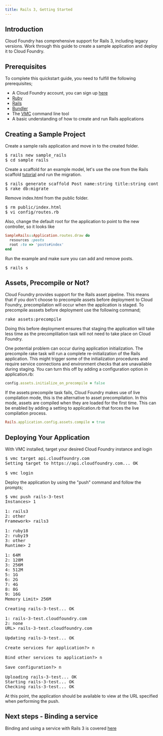 ```yaml
---
title: Rails 3, Getting Started
---
```


## <a id='intro'></a>Introduction ##

Cloud Foundry has comprehensive support for Rails 3, including legacy versions. Work through this guide to create a sample application and deploy it to Cloud Foundry.

## <a id='prerequisites'></a>Prerequisites ##

To complete this quickstart guide, you need to fulfill the following prerequisites;

* A Cloud Foundry account, you can sign up [here](https://my.cloudfoundry.com/signup)
* [Ruby](http://www.ruby-lang.org/en/)
* [Rails](http://rubyonrails.org/)
* [Bundler](http://gembundler.com/)
* The [VMC](../../managing-apps/) command line tool 
* A basic understanding of how to create and run Rails applications

## <a id='sample-project'></a>Creating a Sample Project ##

Create a sample rails application and move in to the created folder.

<pre class="terminal">
$ rails new sample_rails
$ cd sample_rails
</pre>

Create a scaffold for an example model, let's use the one from the Rails scaffold [tutorial](http://guides.rubyonrails.org/getting_started.html#getting-up-and-running-quickly-with-scaffolding) and run the migration.

<pre class="terminal">
$ rails generate scaffold Post name:string title:string content:text
$ rake db:migrate
</pre>

Remove index.html from the public folder.

<pre class="terminal">
$ rm public/index.html
$ vi config/routes.rb
</pre>

Also, change the default root for the application to point to the new controller, so it looks like 

~~~ruby
SampleRails::Application.routes.draw do
  resources :posts
  root :to => 'posts#index'
end
~~~

Run the example and make sure you can add and remove posts.

<pre class="terminal">
$ rails s
</pre>

## <a id='assets'></a>Assets, Precompile or Not? ##

Cloud Foundry provides support for the Rails asset pipeline. This means that if you don't choose to precompile assets before deployment to Cloud Foundry, precompilation will occur when the application is staged.
To precompile asssets before deployment use the following command;

<pre class="terminal">
rake assets:precompile
</pre>

Doing this before deployment ensures that staging the application will take less time as the precomplilation task will not need to take place on Cloud Foundry. 

One potential problem can occur during application initialization. The precompile rake task will run a complete re-initialization of the Rails application. This might trigger some of the initialization procedures and require service connections and environment checks that are unavailable during staging. You can turn this off by adding a configuration option in application.rb:

~~~ruby
config.assets.initialize_on_precompile = false
~~~

If the assets:precompile task fails, Cloud Foundry makes use of live compilation mode, this is the alternative to asset precompilation. In this mode, assets are compiled when they are loaded for the first time. This can be enabled by adding a setting to application.rb that forces the live compilation process.

~~~ruby
Rails.application.config.assets.compile = true
~~~

## <a id='deploying'></a>Deploying Your Application ##

With VMC installed, target your desired Cloud Foundry instance and login

<pre class="terminal">
$ vmc target api.cloudfoundry.com
Setting target to https://api.cloudfoundry.com... OK

$ vmc login
</pre>

Deploy the application by using the "push" command and follow the prompts;

<pre class="terminal">
$ vmc push rails-3-test
Instances> 1

1: rails3
2: other
Framework> rails3

1: ruby18
2: ruby19
3: other
Runtime> 2

1: 64M
2: 128M
3: 256M
4: 512M
5: 1G
6: 2G
7: 4G
8: 8G
9: 16G
Memory Limit> 256M

Creating rails-3-test... OK

1: rails-3-test.cloudfoundry.com
2: none
URL> rails-3-test.cloudfoundry.com

Updating rails-3-test... OK

Create services for application?> n

Bind other services to application?> n

Save configuration?> n

Uploading rails-3-test... OK
Starting rails-3-test... OK
Checking rails-3-test... OK
</pre>

At this point, the application should be available to view at the URL specified when performing the push. 

## <a id='next-steps'></a>Next steps - Binding a service ##

Binding and using a service with Rails 3 is covered [here](./ruby-service-bindings.html)